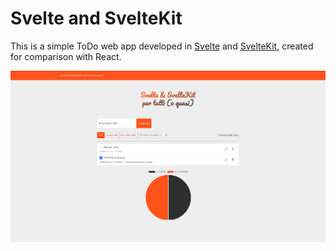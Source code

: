 # Svelte and SvelteKit

This is a simple ToDo web app developed in [Svelte](https://svelte.dev/) and [SvelteKit](https://kit.svelte.dev/), created for comparison with React.

![home page](screenshot.png)
